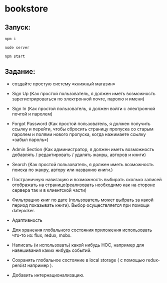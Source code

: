 # bookstore
## Запуск:
```
npm i
```
```
node server
```
```
npm start
```

## Задание: 
* создайте простую систему «книжный магазин»

* Sign Up (Как простой пользователь, я должен иметь возможность зарегистрироваться по электронной почте, паролю и имени)
* Sign In (Как простой пользователь, я должен войти с электронной почтой и паролем)
* Forgot Password (Как простой пользователь, я должен получить ссылку и перейти, чтобы сбросить страницу пропуска со старым паролем и полями нового пропуска, когда нажимаете ссылку «забыл пароль»)
* Admin Section (Как администратор, я должен иметь возможность добавлять / редактировать / удалять жанры, авторов и книги)
* Search (Как простой пользователь, я должен иметь возможность поиска по жанру, автору или названию книги.)
* Постраничную навигацию и возможность выбирать сколько записей отображать на странице(реализовать необходимо как на стороне сервера так и в клиентской части) 
* Фильтрацию книг по дате (пользователь может выбрать за какой период  показывать книги). Выбор осуществляется  при помощи datepicker.
* Адаптивность
* Для хранения глобального состояния приложения использовать что-то из: flux, redux, mobx.
* Написать (и использовать) какой нибудь HOC, например для навешивания каких нибудь событий.
* Сохранять глобальное состояние в local storage ( с помощью redux-persist например ).
* Добавить интернационализацию.

